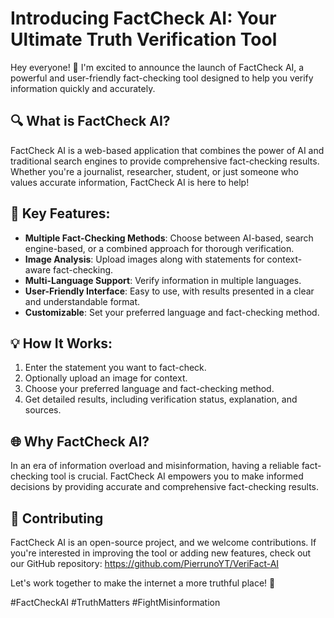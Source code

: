 # Introducing FactCheck AI: Your Ultimate Truth Verification Tool

Hey everyone! 👋 I'm excited to announce the launch of FactCheck AI, a powerful and user-friendly fact-checking tool designed to help you verify information quickly and accurately.

## 🔍 What is FactCheck AI?

FactCheck AI is a web-based application that combines the power of AI and traditional search engines to provide comprehensive fact-checking results. Whether you're a journalist, researcher, student, or just someone who values accurate information, FactCheck AI is here to help!

## 🚀 Key Features:

- **Multiple Fact-Checking Methods**: Choose between AI-based, search engine-based, or a combined approach for thorough verification.
- **Image Analysis**: Upload images along with statements for context-aware fact-checking.
- **Multi-Language Support**: Verify information in multiple languages.
- **User-Friendly Interface**: Easy to use, with results presented in a clear and understandable format.
- **Customizable**: Set your preferred language and fact-checking method.

## 💡 How It Works:

1. Enter the statement you want to fact-check.
2. Optionally upload an image for context.
3. Choose your preferred language and fact-checking method.
4. Get detailed results, including verification status, explanation, and sources.

## 🌐 Why FactCheck AI?

In an era of information overload and misinformation, having a reliable fact-checking tool is crucial. FactCheck AI empowers you to make informed decisions by providing accurate and comprehensive fact-checking results.

## 🤝 Contributing

FactCheck AI is an open-source project, and we welcome contributions. If you're interested in improving the tool or adding new features, check out our GitHub repository: https://github.com/PierrunoYT/VeriFact-AI

Let's work together to make the internet a more truthful place! 🌟

#FactCheckAI #TruthMatters #FightMisinformation
